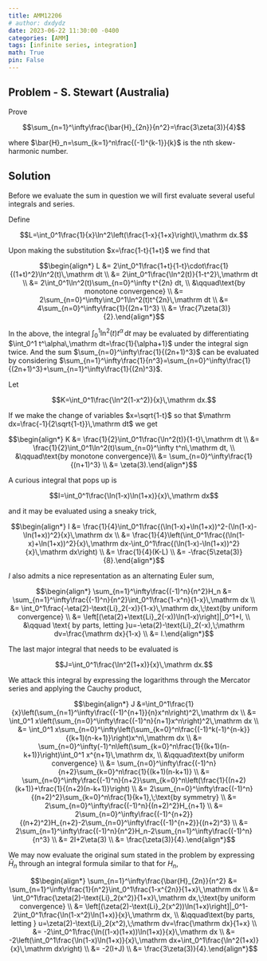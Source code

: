 ```yaml
---
title: AMM12206
# author: dxdydz
date: 2023-06-22 11:30:00 -0400
categories: [AMM]
tags: [infinite series, integration]
math: True
pin: False
---
```


## Problem - S. Stewart (Australia)

Prove

$$\sum_{n=1}^\infty\frac{\bar{H}_{2n}}{n^2}=\frac{3\zeta(3)}{4}$$

where $\bar{H}_n=\sum_{k=1}^n\frac{(-1)^{k-1}}{k}$ is the nth skew-harmonic number.

## Solution

Before we evaluate the sum in question we will first evaluate several useful integrals and series.

Define

$$L=\int_0^1\frac{1}{x}\ln^2\left(\frac{1-x}{1+x}\right)\,\mathrm dx.$$

Upon making the substitution $x=\frac{1-t}{1+t}$ we find that

$$\begin{align*}    L &= 2\int_0^1\frac{1+t}{1-t}\cdot\frac{1}{(1+t)^2}\ln^2(t)\,\mathrm dt \\      &= 2\int_0^1\frac{\ln^2(t)}{1-t^2}\,\mathrm dt \\      &= 2\int_0^1\ln^2(t)\sum_{n=0}^\infty t^{2n} dt, \\      &\qquad\text{by monotone convergence} \\      &= 2\sum_{n=0}^\infty\int_0^1\ln^2(t)t^{2n}\,\mathrm dt \\      &= 4\sum_{n=0}^\infty\frac{1}{(2n+1)^3} \\      &= \frac{7\zeta(3)}{2}.\end{align*}$$

In the above, the integral $\int_0^1\ln^2(t)t^\alpha\,\mathrm dt$ may be evaluated by differentiating $\int_0^1 t^\alpha\,\mathrm dt=\frac{1}{\alpha+1}$ under the integral sign twice. And the sum $\sum_{n=0}^\infty\frac{1}{(2n+1)^3}$ can be evaluated by considering $\sum_{n=1}^\infty\frac{1}{n^3}=\sum_{n=0}^\infty\frac{1}{(2n+1)^3}+\sum_{n=1}^\infty\frac{1}{(2n)^3}$.

Let

$$K=\int_0^1\frac{\ln^2(1-x^2)}{x}\,\mathrm dx.$$

If we make the change of variables $x=\sqrt{1-t}$ so that $\mathrm dx=\frac{-1}{2\sqrt{1-t}}\,\mathrm dt$ we get

$$\begin{align*}    K &= \frac{1}{2}\int_0^1\frac{\ln^2(t)}{1-t}\,\mathrm dt \\      &= \frac{1}{2}\int_0^1\ln^2(t)\sum_{n=0}^\infty t^n\,\mathrm dt, \\      &\qquad\text{by monotone convergence}\\      &= \sum_{n=0}^\infty\frac{1}{(n+1)^3} \\      &= \zeta(3).\end{align*}$$

A curious integral that pops up is

$$I=\int_0^1\frac{\ln(1-x)\ln(1+x)}{x}\,\mathrm dx$$

and it may be evaluated using a sneaky trick,

$$\begin{align*}    I &= \frac{1}{4}\int_0^1\frac{(\ln(1-x)+\ln(1+x))^2-(\ln(1-x)-\ln(1+x))^2}{x}\,\mathrm dx \\      &= \frac{1}{4}\left(\int_0^1\frac{(\ln(1-x)+\ln(1+x))^2}{x}\,\mathrm dx-\int_0^1\frac{(\ln(1-x)-\ln(1+x))^2}{x}\,\mathrm dx\right) \\      &= \frac{1}{4}(K-L) \\      &= -\frac{5\zeta(3)}{8}.\end{align*}$$

$I$ also admits a nice representation as an alternating Euler sum,

$$\begin{align*}    \sum_{n=1}^\infty\frac{(-1)^n}{n^2}H_n &= \sum_{n=1}^\infty\frac{(-1)^n}{n^2}\int_0^1\frac{1-x^n}{1-x}\,\mathrm dx \\    &= \int_0^1\frac{-\eta(2)-\text{Li}_2(-x)}{1-x}\,\mathrm dx,\;\text{by uniform convergence} \\    &= \left[(\eta(2)+\text{Li}_2(-x))\ln(1-x)\right]|_0^1+I, \\    &\qquad \text{ by parts, letting }u=-\eta(2)-\text{Li}_2(-x),\;\mathrm dv=\frac{\mathrm dx}{1-x} \\    &= I.\end{align*}$$

The last major integral that needs to be evaluated is

$$J=\int_0^1\frac{\ln^2(1+x)}{x}\,\mathrm dx.$$

We attack this integral by expressing the logarithms through the Mercator series and applying the Cauchy product,

$$\begin{align*}    J &=\int_0^1\frac{1}{x}\left(\sum_{n=1}^\infty\frac{(-1)^{n+1}}{n}x^n\right)^2\,\mathrm dx \\      &= \int_0^1 x\left(\sum_{n=0}^\infty\frac{(-1)^n}{n+1}x^n\right)^2\,\mathrm dx \\      &= \int_0^1 x\sum_{n=0}^\infty\left(\sum_{k=0}^n\frac{(-1)^k(-1)^{n-k}}{(k+1)(n-k+1)}\right)x^n\,\mathrm dx \\      &= \sum_{n=0}^\infty(-1)^n\left(\sum_{k=0}^n\frac{1}{(k+1)(n-k+1)}\right)\int_0^1 x^{n+1}\,\mathrm dx, \\      &\qquad\text{by uniform convergence} \\      &= \sum_{n=0}^\infty\frac{(-1)^n}{n+2}\sum_{k=0}^n\frac{1}{(k+1)(n-k+1)} \\      &= \sum_{n=0}^\infty\frac{(-1)^n}{n+2}\sum_{k=0}^n\left(\frac{1}{(n+2)(k+1)}+\frac{1}{(n+2)(n-k+1)}\right) \\      &= 2\sum_{n=0}^\infty\frac{(-1)^n}{(n+2)^2}\sum_{k=0}^n\frac{1}{k+1},\;\text{by symmetry} \\      &= 2\sum_{n=0}^\infty\frac{(-1)^n}{(n+2)^2}H_{n+1} \\      &= 2\sum_{n=0}^\infty\frac{(-1)^{n+2}}{(n+2)^2}H_{n+2}-2\sum_{n=0}^\infty\frac{(-1)^{n+2}}{(n+2)^3} \\      &= 2\sum_{n=1}^\infty\frac{(-1)^n}{n^2}H_n-2\sum_{n=1}^\infty\frac{(-1)^n}{n^3} \\      &= 2I+2\eta(3) \\      &= \frac{\zeta(3)}{4}.\end{align*}$$

We may now evaluate the original sum stated in the problem by expressing $\bar{H}_n$ through an integral formula similar to that for $H_n$,

$$\begin{align*}    \sum_{n=1}^\infty\frac{\bar{H}_{2n}}{n^2} &= \sum_{n=1}^\infty\frac{1}{n^2}\int_0^1\frac{1-x^{2n}}{1+x}\,\mathrm dx \\    &= \int_0^1\frac{\zeta(2)-\text{Li}_2(x^2)}{1+x}\,\mathrm dx,\;\text{by uniform convergence} \\    &= \left[(\zeta(2)-\text{Li}_2(x^2))\ln(1+x)\right]|_0^1-2\int_0^1\frac{\ln(1-x^2)\ln(1+x)}{x}\,\mathrm dx, \\    &\qquad\text{by parts, letting } u=\zeta(2)-\text{Li}_2(x^2),\;\mathrm dv=\frac{\mathrm dx}{1+x} \\    &= -2\int_0^1\frac{\ln((1-x)(1+x))\ln(1+x)}{x}\,\mathrm dx \\    &= -2\left(\int_0^1\frac{\ln(1-x)\ln(1+x)}{x}\,\mathrm dx+\int_0^1\frac{\ln^2(1+x)}{x}\,\mathrm dx\right) \\    &= -2(I+J) \\    &= \frac{3\zeta(3)}{4}.\end{align*}$$